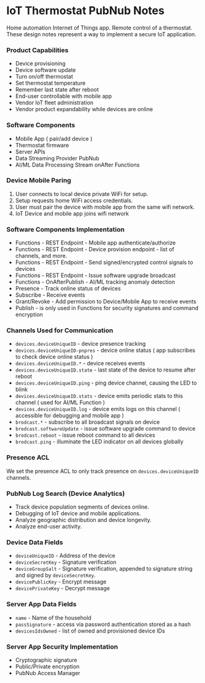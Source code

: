 # IoT Thermostat PubNub Notes

Home automation Internet of Things app.
Remote control of a thermostat.
These design notes represent a way to implement a secure IoT application.

### Product Capabilities

 - Device provisioning
 - Device software update
 - Turn on/off thermostat
 - Set thermostat temperature
 - Remember last state after reboot
 - End-user controllable with mobile app
 - Vendor IoT fleet administration
 - Vendor product expandability while devices are online

### Software Components

 - Mobile App ( pair/add device )
 - Thermostat firmware
 - Server APIs
 - Data Streaming Provider PubNub
 - AI/ML Data Processing Stream onAfter Functions

### Device Mobile Paring

 1. User connects to local device private WiFi for setup.
 2. Setup requests home WiFi access credentials.
 3. User must pair the device with mobile app from the same wifi network.
 4. IoT Device and mobile app joins wifi network

### Software Components Implementation

 - Functions - REST Endpoint - Mobile app authenticate/authorize
 - Functions - REST Endpoint - Device provision endpoint - list of channels, and more.
 - Functions - REST Endpoint - Send signed/encrypted control signals to devices
 - Functions - REST Endpoint - Issue software upgrade broadcast
 - Functions - OnAfterPublish - AI/ML tracking anomaly detection
 - Presence - Track online status of devices
 - Subscribe - Receive events
 - Grant/Revoke - Add permission to Device/Mobile App to receive events
 - Publish - is only used in Functions for security signatures and command encryption

### Channels Used for Communication

 - `devices.deviceUniqueID`        - device presence tracking
 - `devices.deviceUniqueID-pnpres` - device online status ( app subscribes to check device online status )
 - `devices.deviceUniqueID.*`      - device receives events
 - `devices.deviceUniqueID.state`  - last state of the device to resume after reboot
 - `devices.deviceUniqueID.ping`   - ping device channel, causing the LED to blink
 - `devices.deviceUniqueID.stats`  - device emits periodic stats to this channel ( used for AI/ML Function )
 - `devices.deviceUniqueID.log`    - device emits logs on this channel ( accessible for debugging and mobile app )
 - `brodcast.*`                    - subscribe to all broadcast signals on device
 - `brodcast.softwareUpdate`       - issue software upgrade command to device
 - `brodcast.reboot`               - issue reboot command to all devices
 - `brodcast.ping`                 - illuminate the LED indicator on all devices globally

### Presence ACL

We set the presence ACL to only track presence on `devices.deviceUniqueID` channels.

### PubNub Log Search (Device Analytics)

 - Track device population segments of devices online.
 - Debugging of IoT device and mobile applications.
 - Analyze geographic distribution and device longevity.
 - Analyze end-user activity.

### Device Data Fields

 - `deviceUniqueID` - Address of the device
 - `deviceSecretKey` - Signature verification
 - `deviceGroupSalt` - Signature verification, appended to signature string and signed by `deviceSecretKey`.
 - `devicePublicKey` - Encrypt message
 - `devicePrivateKey` - Decrypt message

### Server App Data Fields

 - `name` - Name of the household
 - `passSignature` - access via password authentication stored as a hash
 - `devicesIdsOwned` - list of owned and provisioned device IDs

### Server App Security Implementation

 - Cryptographic signature
 - Public/Private encryption
 - PubNub Access Manager
